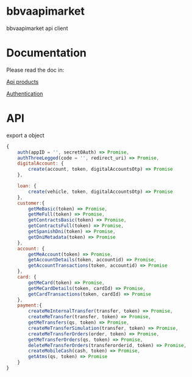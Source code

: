 # bbvaapimarket
bbvaapimarket api client

# Documentation

Please read the doc in:

[Api products](https://www.bbvaapimarket.com/products?country=bbva-mexico)

[Authentication](https://www.bbvaapimarket.com/how-it-works/api-calls)


# API
export a object
```js
{
    auth(appID = '', secretOAuth) => Promise,
    authThreeLegged(code = '', redirect_uri) => Promise,
    digitalAccount: {
        create(account, token, digitalAccountsOtp) => Promise
    },

    loan: {
        create(vehicle, token, digitalAccountsOtp) => Promise
    },
    customer:{
        getMeBasic(token) => Promise,
        getMeFull(token) => Promise,
        getContractsBasic(token) => Promise,
        getContractsFull(token) => Promise,
        getSpanishDni(token) => Promise,
        getDniMetadata(token) => Promise
    },
    account: {
        getMeAccount(token) => Promise,
        getAccountDetails(token, accountid) => Promise,
        getAccountTransactions(token, accountid) => Promise
    },
    card: {
        getMeCard(token) => Promise,
        getMeCardDetails(token, cardId) => Promise,
        getCardTransactions(token, cardId) => Promise
    },
    payment:{
        createMeInternalTransfer(transfer, token) => Promise,
        createMeTransfer(transfer, token) => Promise,
        getMeTransfers(qs, token) => Promise,
        createMeTransferSimulation(transfer, token) => Promise,
        createMeTransferOrders(order, token) => Promise,
        getMeTransferOrders(qs, token) => Promise,
        deleteMeTransferOrders(transferorderid, token) => Promise,
        createMobileCash(cash, token) => Promise,
        getAtms(qs, token) => Promise
    }
}

```


